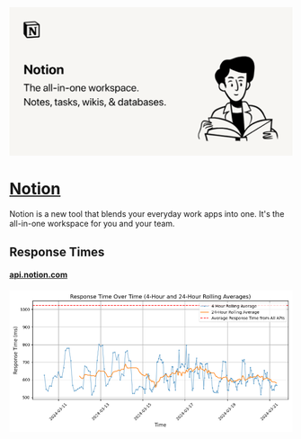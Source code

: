 [![Visit Notion](imagePreview.png)](https://developers.notion.com)

# [Notion](https://developers.notion.com)

Notion is a new tool that blends your everyday work apps into one. It's the all-in-one workspace for you and your team.

## Response Times

#### [api.notion.com](https://api.notion.com)

![api.notion.com](response-time-charts/api.notion.com.png)
